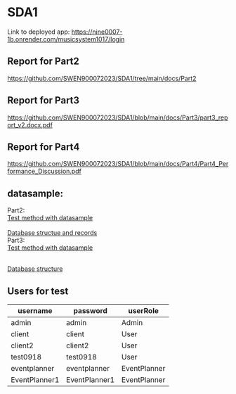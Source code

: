 # SDA1
Link to deployed app:
https://nine0007-1b.onrender.com/musicsystem1017/login

## Report for Part2
https://github.com/SWEN900072023/SDA1/tree/main/docs/Part2

## Report for Part3
https://github.com/SWEN900072023/SDA1/blob/main/docs/Part3/part3_report_v2.docx.pdf

## Report for Part4
https://github.com/SWEN900072023/SDA1/blob/main/docs/Part4/Part4_Performance_Discussion.pdf



## datasample:
Part2:
<br>[Test method with datasample](https://github.com/SWEN900072023/SDA1/blob/main/docs/datasample/Part2_TestandDataSample.pdf)  <br>
<br>[Database structue and records](https://github.com/SWEN900072023/SDA1/blob/main/docs/datasample/databaseStructureandRecords.pdf)<br>
Part3:
<br>[Test method with datasample](docs/datasample/Part3_TestandDataSamplePDF.pdf)  <br>

<br>[Database structure](docs/datasample/Database_structure_Part3.pdf)<br>

## Users for test
|  username   | password  |userRole|
|  ----  | ----  | ----  |
| admin  | admin |Admin|
| client  | client |User|
|client2|client2|User|
|test0918|test0918|User|
|eventplanner|eventplanner|EventPlanner|
|EventPlanner1|EventPlanner1|EventPlanner|
